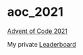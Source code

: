 # aoc_2021

[Advent of Code 2021](https://adventofcode.com/2021)

My private [Leaderboard](https://adventofcode.com/2021/leaderboard/private/view/588715)
